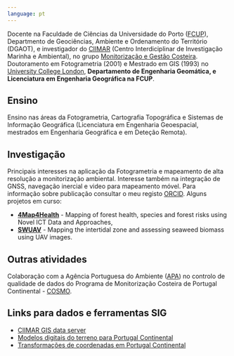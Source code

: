 ```yaml
---
language: pt
---
```


Docente na Faculdade de Ciências da Universidade do Porto ([FCUP](https://fc.up.pt)), Departmento de Geociências, Ambiente e Ordenamento do Território (DGAOT), e investigador do [CIIMAR](https://www2.ciimar.up.pt) (Centro Interdiciplinar de Investigação Marinha e Ambiental), no grupo [Monitorização e Gestão Costeira](https://www2.ciimar.up.pt/research.php?team=4). Doutoramento em Fotogrametria (2001) e Mestrado em GIS (1993) no [University College London](https://www.ucl.ac.uk/), **Departamento de Engenharia Geomática, e Licenciatura em Engenharia Geográfica na FCUP**.

## Ensino

Ensino nas áreas da Fotogrametria, Cartografia Topográfica e Sistemas de Informação Geográfica (Licenciatura em Engenharia Geoespacial, mestrados em Engenharia Geográfica e em Deteção Remota).

## Investigação

Principais interesses na aplicação da Fotogrametria e mapeamento de alta resolução a monitorização ambiental. Interesse também na integração de GNSS, navegação inercial e video para mapeamento móvel. Para informação sobre publicação consultar o meu registo [ORCID](https://orcid.org/0000-0001-9212-4649). Alguns projetos em curso:

- **[4Map4Health](https://www.chistera.eu/projects/4map4health)** - Mapping of forest health, species and forest risks using Novel ICT Data and Approaches,
- **[SWUAV](https://swuav.ciimar.up.pt/)** - Mapping the intertidal zone and assessing seaweed biomass using UAV images.

## Outras atividades

Colaboração com a Agência Portuguesa do Ambiente ([APA](https://www.apambiente.pt/)) no controlo de qualidade de dados do Programa de Monitorização Costeira de Portugal Continental - [COSMO](https://cosmo.apambiente.pt/).

## Links para dados e ferramentas SIG

- [CIIMAR GIS data server](https://gis.ciimar.up.pt/)
- [Modelos digitais do terreno para Portugal Continental](https://www.fc.up.pt/pessoas/jagoncal/dems/)
- [Transformações de coordenadas em Portugal Continental](https://www.fc.up.pt/pessoas/jagoncal/coordenadas2/)
